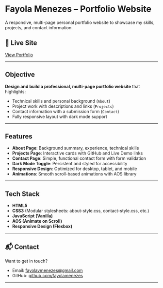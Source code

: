 # Fayola Menezes – Portfolio Website

A responsive, multi-page personal portfolio website to showcase my skills, projects, and contact information.

## 🔗 Live Site
[View Portfolio](https://your-deployment-link.com)

---

## Objective

**Design and build a professional, multi-page portfolio website** that highlights:

- Technical skills and personal background (`About`)
- Project work with descriptions and links (`Projects`)
- Contact information with a submission form (`Contact`)
- Fully responsive layout with dark mode support

---

## Features

- **About Page**: Background summary, experience, technical skills
- **Projects Page**: Interactive cards with GitHub and Live Demo links
- **Contact Page**: Simple, functional contact form with form validation
- **Dark Mode Toggle**: Persistent and styled for accessibility
- **Responsive Design**: Optimized for desktop, tablet, and mobile
- **Animations**: Smooth scroll-based animations with AOS library

---

## Tech Stack

- **HTML5**
- **CSS3** (Modular stylesheets: about-style.css, contact-style.css, etc.)
- **JavaScript (Vanilla)**
- **AOS (Animate on Scroll)**
- **Responsive Design (Flexbox)**

---

## 📬 Contact

Want to get in touch?

- Email: [fayolavmenezes@gmail.com](mailto:fayolavmenezes@gmail.com)
- GitHub: [github.com/fayolamenezes](https://github.com/fayolamenezes)

---

